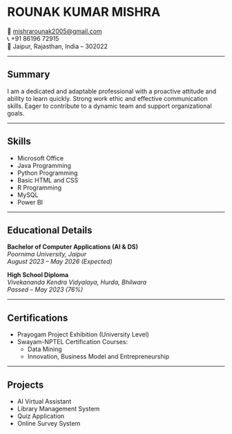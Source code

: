 # ROUNAK KUMAR MISHRA

📧 mishrarounak2005@gmail.com  
📞 +91 86196 72915  
📍 Jaipur, Rajasthan, India – 302022

---

## Summary
I am a dedicated and adaptable professional with a proactive attitude and ability to learn quickly. Strong work ethic and effective communication skills. Eager to contribute to a dynamic team and support organizational goals.

---

## Skills
- Microsoft Office  
- Java Programming  
- Python Programming  
- Basic HTML and CSS  
- R Programming  
- MySQL  
- Power BI  

---

## Educational Details

**Bachelor of Computer Applications (AI & DS)**  
*Poornima University, Jaipur*  
_August 2023 – May 2026 (Expected)_

**High School Diploma**  
*Vivekananda Kendra Vidyalaya, Hurda, Bhilwara*  
_Passed – May 2023 (76%)_

---

## Certifications
- Prayogam Project Exhibition (University Level)  
- Swayam-NPTEL Certification Courses:
  - Data Mining  
  - Innovation, Business Model and Entrepreneurship  

---

## Projects
- AI Virtual Assistant  
- Library Management System  
- Quiz Application  
- Online Survey System
